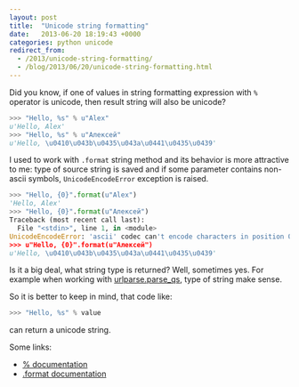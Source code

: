 ```yaml
---
layout: post
title:  "Unicode string formatting"
date:   2013-06-20 18:19:43 +0000
categories: python unicode
redirect_from:
  - /2013/unicode-string-formatting/
  - /blog/2013/06/20/unicode-string-formatting.html
---
```


Did you know, if one of values in string formatting expression with `%` operator is unicode, then result string will also be unicode?

```python
>>> "Hello, %s" % u"Alex"
u'Hello, Alex'
>>> "Hello, %s" % u"Алексей"
u'Hello, \u0410\u043b\u0435\u043a\u0441\u0435\u0439'
```

<!--more-->

I used to work with `.format` string method and its behavior is more attractive to me: type of source string is saved and if some parameter contains non-ascii symbols, `UnicodeEncodeError` exception is raised.

```python
>>> "Hello, {0}".format(u"Alex")
'Hello, Alex'
>>> "Hello, {0}".format(u"Алексей")
Traceback (most recent call last):
  File "<stdin>", line 1, in <module>
UnicodeEncodeError: 'ascii' codec can't encode characters in position 0-6: ordinal not in range(128)
>>> u"Hello, {0}".format(u"Алексей")
u'Hello, \u0410\u043b\u0435\u043a\u0441\u0435\u0439'
```

Is it a big deal, what string type is returned? Well, sometimes yes. For example when working with [urlparse.parse_qs](http://www.lexev.org/en/2013/parse-url-which-chontains-unicode-query-using-urlp/), type of string make sense.

So it is better to keep in mind, that code like:

```python
>>> "Hello, %s" % value
```

can return a unicode string.

Some links:
- [% documentation](http://docs.python.org/2/library/stdtypes.html#string-formatting)
- [.format documentation](http://docs.python.org/2/library/string.html#format-string-syntax)

